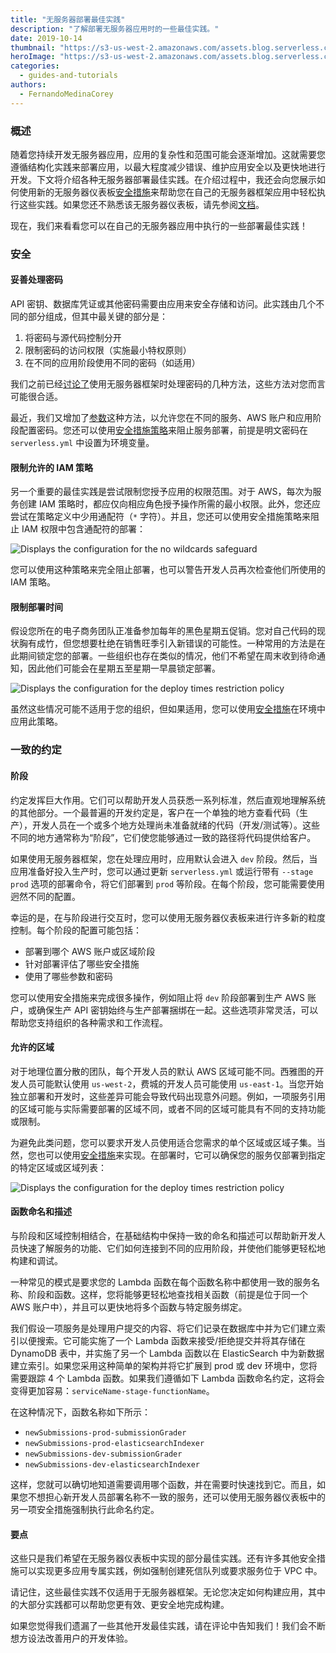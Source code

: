 ```yaml
---
title: "无服务器部署最佳实践"
description: "了解部署无服务器应用时的一些最佳实践。"
date: 2019-10-14
thumbnail: "https://s3-us-west-2.amazonaws.com/assets.blog.serverless.com/2019-10-deployment-best-practices/safeguard-header.png"
heroImage: "https://s3-us-west-2.amazonaws.com/assets.blog.serverless.com/2019-10-deployment-best-practices/safeguard-hero.png"
categories:
  - guides-and-tutorials
authors:
  - FernandoMedinaCorey
---
```


### 概述

随着您持续开发无服务器应用，应用的复杂性和范围可能会逐渐增加。这就需要您遵循结构化实践来部署应用，以最大程度减少错误、维护应用安全以及更快地进行开发。下文将介绍各种无服务器部署最佳实践。在介绍过程中，我还会向您展示如何使用新的无服务器仪表板[安全措施](https://serverless.com/framework/docs/dashboard/safeguards/)来帮助您在自己的无服务器框架应用中轻松执行这些实践。如果您还不熟悉该无服务器仪表板，请先参阅[文档](https://serverless.com/framework/docs/dashboard/)。

现在，我们来看看您可以在自己的无服务器应用中执行的一些部署最佳实践！

### 安全

#### 妥善处理密码

API 密钥、数据库凭证或其他密码需要由应用来安全存储和访问。此实践由几个不同的部分组成，但其中最关键的部分是：

1. 将密码与源代码控制分开
2. 限制密码的访问权限（实施最小特权原则）
3. 在不同的应用阶段使用不同的密码（如适用）

我们之前已经[讨论了](https://serverless.com/blog/serverless-secrets-api-keys/)使用无服务器框架时处理密码的几种方法，这些方法对您而言可能很合适。

最近，我们又增加了[参数](https://serverless.com/framework/docs/dashboard/parameters/)这种方法，以允许您在不同的服务、AWS 账户和应用阶段配置密码。您还可以使用[安全措施策略](https://serverless.com/framework/docs/dashboard/safeguards/)来阻止服务部署，前提是明文密码在 `serverless.yml` 中设置为环境变量。

#### 限制允许的 IAM 策略

另一个重要的最佳实践是尝试限制您授予应用的权限范围。对于 AWS，每次为服务创建 IAM 策略时，都应仅向相应角色授予操作所需的最小权限。此外，您还应尝试在策略定义中少用通配符（`*` 字符）。并且，您还可以使用安全措施策略来阻止 IAM 权限中包含通配符的部署：

![Displays the configuration for the no wildcards safeguard](https://s3-us-west-2.amazonaws.com/assets.blog.serverless.com/2019-10-deployment-best-practices/no-wildcards.png)

您可以使用这种策略来完全阻止部署，也可以警告开发人员再次检查他们所使用的 IAM 策略。

#### 限制部署时间

假设您所在的电子商务团队正准备参加每年的黑色星期五促销。您对自己代码的现状胸有成竹，但您想要杜绝在销售旺季引入新错误的可能性。一种常用的方法是在此期间锁定您的部署。一些组织也存在类似的情况，他们不希望在周末收到待命通知，因此他们可能会在星期五至星期一早晨锁定部署。

![Displays the configuration for the deploy times restriction policy](https://s3-us-west-2.amazonaws.com/assets.blog.serverless.com/2019-10-deployment-best-practices/deploy-times.png)

虽然这些情况可能不适用于您的组织，但如果适用，您可以使用[安全措施](https://serverless.com/framework/docs/dashboard/safeguards/)在环境中应用此策略。

### 一致的约定

#### 阶段

约定发挥巨大作用。它们可以帮助开发人员获悉一系列标准，然后直观地理解系统的其他部分。一个最普遍的开发约定是，客户在一个单独的地方查看代码（生产），开发人员在一个或多个地方处理尚未准备就绪的代码（开发/测试等）。这些不同的地方通常称为“阶段”，它们使您能够通过一致的路径将代码提供给客户。

如果使用无服务器框架，您在处理应用时，应用默认会进入 `dev` 阶段。然后，当应用准备好投入生产时，您可以通过更新 `serverless.yml` 或运行带有 `--stage prod` 选项的部署命令，将它们部署到 `prod` 等阶段。在每个阶段，您可能需要使用迥然不同的配置。

幸运的是，在与阶段进行交互时，您可以使用无服务器仪表板来进行许多新的粒度控制。每个阶段的配置可能包括：

- 部署到哪个 AWS 账户或区域阶段
- 针对部署评估了哪些安全措施
- 使用了哪些参数和密码

您可以使用安全措施来完成很多操作，例如阻止将 `dev` 阶段部署到生产 AWS 账户，或确保生产 API 密钥始终与生产部署捆绑在一起。这些选项非常灵活，可以帮助您支持组织的各种需求和工作流程。

#### 允许的区域

对于地理位置分散的团队，每个开发人员的默认 AWS 区域可能不同。西雅图的开发人员可能默认使用 `us-west-2`，费城的开发人员可能使用 `us-east-1`。当您开始独立部署和开发时，这些差异可能会导致代码出现意外问题。例如，一项服务引用的区域可能与实际需要部署的区域不同，或者不同的区域可能具有不同的支持功能或限制。

为避免此类问题，您可以要求开发人员使用适合您需求的单个区域或区域子集。当然，您也可以使用[安全措施](https://serverless.com/framework/docs/dashboard/safeguards/)来实现。在部署时，它可以确保您的服务仅部署到指定的特定区域或区域列表：

![Displays the configuration for the deploy times restriction policy](https://s3-us-west-2.amazonaws.com/assets.blog.serverless.com/2019-10-deployment-best-practices/allowed-regions.png)

#### 函数命名和描述

与阶段和区域控制相结合，在基础结构中保持一致的命名和描述可以帮助新开发人员快速了解服务的功能、它们如何连接到不同的应用阶段，并使他们能够更轻松地构建和调试。

一种常见的模式是要求您的 Lambda 函数在每个函数名称中都使用一致的服务名称、阶段和函数。这样，您将能够更轻松地查找相关函数（前提是位于同一个 AWS 账户中），并且可以更快地将多个函数与特定服务绑定。

我们假设一项服务是处理用户提交的内容、将它们记录在数据库中并为它们建立索引以便搜索。它可能实施了一个 Lambda 函数来接受/拒绝提交并将其存储在 DynamoDB 表中，并实施了另一个 Lambda 函数以在 ElasticSearch 中为新数据建立索引。如果您采用这种简单的架构并将它扩展到 prod 或 dev 环境中，您将需要跟踪 4 个 Lambda 函数。如果我们遵循如下 Lambda 函数命名约定，这将会变得更加容易：`serviceName-stage-functionName`。

在这种情况下，函数名称如下所示：

- `newSubmissions-prod-submissionGrader`
- `newSubmissions-prod-elasticsearchIndexer`
- `newSubmissions-dev-submissionGrader`
- `newSubmissions-dev-elasticsearchIndexer`

这样，您就可以确切地知道需要调用哪个函数，并在需要时快速找到它。而且，如果您不想担心新开发人员部署名称不一致的服务，还可以使用无服务器仪表板中的另一项安全措施强制执行此命名约定。

#### 要点

这些只是我们希望在无服务器仪表板中实现的部分最佳实践。还有许多其他安全措施可以实现更多应用专属实践，例如强制创建死信队列或要求服务位于 VPC 中。

请记住，这些最佳实践不仅适用于无服务器框架。无论您决定如何构建应用，其中的大部分实践都可以帮助您更有效、更安全地完成构建。

如果您觉得我们遗漏了一些其他开发最佳实践，请在评论中告知我们！我们会不断想方设法改善用户的开发体验。
